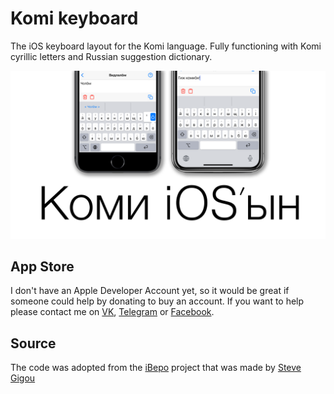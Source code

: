 # Komi keyboard

The iOS keyboard layout for the Komi language. Fully functioning with Komi cyrillic letters and Russian suggestion dictionary. 

<p align="center"><img src="images/Mocap.png"></p>

## App Store

I don't have an Apple Developer Account yet, so it would be great if someone could help by donating to buy an account. If you want to help please contact me on [VK](https://vk.com/AlexTheSun), [Telegram](https://t.me/majbyrcom) or [Facebook](https://www.facebook.com/AleksiAurinko).

## Source
The code was adopted from the [iBepo](https://github.com/sgigou/ibepo) project that was made by [Steve Gigou](https://steve.gigou.fr)
